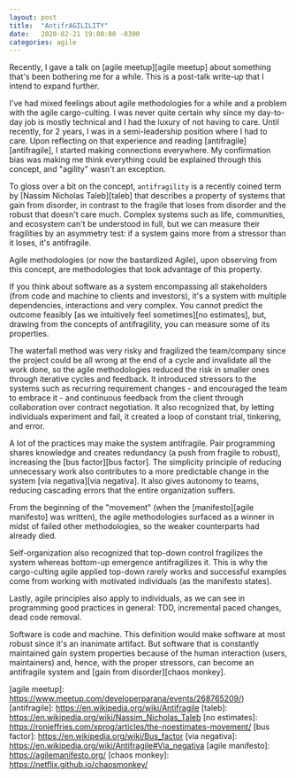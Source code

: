 ```yaml
---
layout: post
title:  "AntifrAGILILITY"
date:   2020-02-21 19:00:00 -0300
categories: agile
---
```


Recently, I gave a talk on [agile meetup][agile meetup] about something that's been bothering me for a while. This is a post-talk write-up that I intend to expand further.

I've had mixed feelings about agile methodologies for a while and a problem with the agile cargo-culting.
I was never quite certain why since my day-to-day job is mostly technical and I had the luxury of not having to care.
Until recently, for 2 years, I was in a semi-leadership position where I had to care.
Upon reflecting on that experience and reading [antifragile][antifragile], I started making connections everywhere.
My confirmation bias was making me think everything could be explained through this concept, and "agility" wasn't an exception.

To gloss over a bit on the concept, `antifragility` is a recently coined term by [Nassim Nicholas Taleb][taleb] that describes a property of systems that gain from disorder, in contrast to the fragile that loses from disorder and the robust that doesn't care much.
Complex systems such as life, communities, and ecosystem can't be understood in full, but we can measure their fragilities by an asymmetry test: if a system gains more from a stressor than it loses, it's antifragile.

Agile methodologies (or now the bastardized Agile), upon observing from this concept, are methodologies that took advantage of this property.

If you think about software as a system encompassing all stakeholders (from code and machine to clients and investors), it's a system with multiple dependencies, interactions and very complex.
You cannot predict the outcome feasibly [as we intuitively feel sometimes][no estimates], but, drawing from the concepts of antifragility, you can measure some of its properties.

The waterfall method was very risky and fragilized the team/company since the project could be all wrong at the end of a cycle and invalidate all the work done, so the agile methodologies reduced the risk in smaller ones through iterative cycles and feedback.
It introduced stressors to the systems such as recurring requirement changes - and encouraged the team to embrace it - and continuous feedback from the client through collaboration over contract negotiation.
It also recognized that, by letting individuals experiment and fail, it created a loop of constant trial, tinkering, and error.

A lot of the practices may make the system antifragile.
Pair programming shares knowledge and creates redundancy (a push from fragile to robust), increasing the [bus factor][bus factor].
The simplicity principle of reducing unnecessary work also contributes to a more predictable change in the system [via negativa][via negativa].
It also gives autonomy to teams, reducing cascading errors that the entire organization suffers.

From the beginning of the "movement" (when the [manifesto][agile manifesto] was written), the agile methodologies surfaced as a winner in midst of failed other methodologies, so the weaker counterparts had already died.

Self-organization also recognized that top-down control fragilizes the system whereas bottom-up emergence antifragilizes it.
This is why the cargo-culting agile applied top-down rarely works and successful examples come from working with motivated individuals (as the manifesto states).

Lastly, agile principles also apply to individuals, as we can see in programming good practices in general: TDD, incremental paced changes, dead code removal.

Software is code and machine.
This definition would make software at most robust since it's an inanimate artifact.
But software that is constantly maintained gain system properties because of the human interaction (users, maintainers) and, hence, with the proper stressors, can become an antifragile system and [gain from disorder][chaos monkey].

[agile meetup]: https://www.meetup.com/developerparana/events/268765209/)
[antifragile]: https://en.wikipedia.org/wiki/Antifragile
[taleb]: https://en.wikipedia.org/wiki/Nassim_Nicholas_Taleb
[no estimates]: https://ronjeffries.com/xprog/articles/the-noestimates-movement/
[bus factor]: https://en.wikipedia.org/wiki/Bus_factor
[via negativa]: https://en.wikipedia.org/wiki/Antifragile#Via_negativa
[agile manifesto]: https://agilemanifesto.org/
[chaos monkey]: https://netflix.github.io/chaosmonkey/
